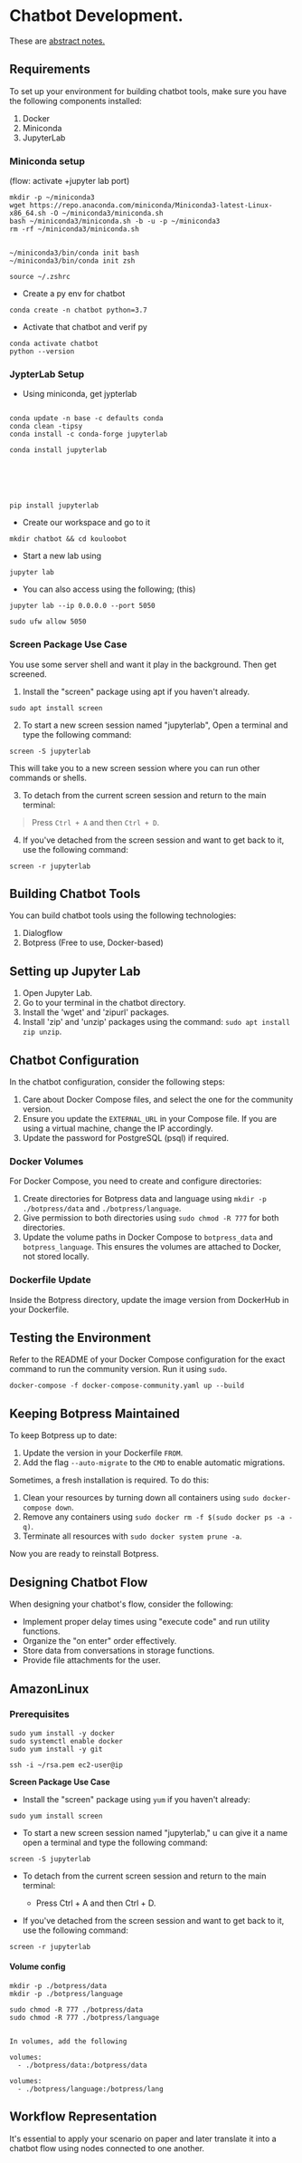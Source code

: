 # Chatbot Development.


These are [abstract notes.](assets/notes/1kouloo-req.txt)

## Requirements

To set up your environment for building chatbot tools, make sure you have the following components installed:

1. Docker
2. Miniconda
3. JupyterLab


### Miniconda setup

(flow: activate +jupyter lab port)

```
mkdir -p ~/miniconda3
wget https://repo.anaconda.com/miniconda/Miniconda3-latest-Linux-x86_64.sh -O ~/miniconda3/miniconda.sh
bash ~/miniconda3/miniconda.sh -b -u -p ~/miniconda3
rm -rf ~/miniconda3/miniconda.sh


~/miniconda3/bin/conda init bash
~/miniconda3/bin/conda init zsh

source ~/.zshrc  
```

- Create a py env for chatbot
```
conda create -n chatbot python=3.7
```

- Activate that chatbot and verif py
```
conda activate chatbot
python --version
```

### JypterLab Setup


- Using miniconda, get jypterlab
```

conda update -n base -c defaults conda
conda clean -tipsy
conda install -c conda-forge jupyterlab

conda install jupyterlab 






pip install jupyterlab
```

- Create our workspace and go to it
```
mkdir chatbot && cd kouloobot
```

- Start a new lab using

```
jupyter lab
```

- You can also access using the following; (this)
```
jupyter lab --ip 0.0.0.0 --port 5050

sudo ufw allow 5050
```


### Screen Package Use Case

You use some server shell and want it play in the background. Then get screened.


1. Install the "screen" package using apt if you haven't already.
```
sudo apt install screen
```


2. To start a new screen session named "jupyterlab", Open a terminal and type the following command:
```
screen -S jupyterlab
```

This will take you to a new screen session where you can run other commands or shells.


3. To detach from the current screen session and return to the main terminal:

> Press `Ctrl + A` and then `Ctrl + D`.

4. If you've detached from the screen session and want to get back to it, use the following command:

```
screen -r jupyterlab
```

## Building Chatbot Tools

You can build chatbot tools using the following technologies:

1. Dialogflow
2. Botpress (Free to use, Docker-based)

## Setting up Jupyter Lab

1. Open Jupyter Lab.
2. Go to your terminal in the chatbot directory.
3. Install the 'wget' and 'zipurl' packages.
4. Install 'zip' and 'unzip' packages using the command: `sudo apt install zip unzip`.

## Chatbot Configuration

In the chatbot configuration, consider the following steps:

1. Care about Docker Compose files, and select the one for the community version.
2. Ensure you update the `EXTERNAL_URL` in your Compose file. If you are using a virtual machine, change the IP accordingly.
3. Update the password for PostgreSQL (psql) if required.

### Docker Volumes

For Docker Compose, you need to create and configure directories:

1. Create directories for Botpress data and language using `mkdir -p ./botpress/data` and `./botpress/language`.
2. Give permission to both directories using `sudo chmod -R 777` for both directories.
3. Update the volume paths in Docker Compose to `botpress_data` and `botpress_language`. This ensures the volumes are attached to Docker, not stored locally.

### Dockerfile Update

Inside the Botpress directory, update the image version from DockerHub in your Dockerfile.

## Testing the Environment

Refer to the README of your Docker Compose configuration for the exact command to run the community version. Run it using `sudo`.

```
docker-compose -f docker-compose-community.yaml up --build
```

## Keeping Botpress Maintained

To keep Botpress up to date:

1. Update the version in your Dockerfile `FROM`.
2. Add the flag `--auto-migrate` to the `CMD` to enable automatic migrations.

Sometimes, a fresh installation is required. To do this:

1. Clean your resources by turning down all containers using `sudo docker-compose down`.
2. Remove any containers using `sudo docker rm -f $(sudo docker ps -a -q)`.
3. Terminate all resources with `sudo docker system prune -a`.

Now you are ready to reinstall Botpress.

## Designing Chatbot Flow

When designing your chatbot's flow, consider the following:

- Implement proper delay times using "execute code" and run utility functions.
- Organize the "on enter" order effectively.
- Store data from conversations in storage functions.
- Provide file attachments for the user.

## AmazonLinux

### Prerequisites
```
sudo yum install -y docker
sudo systemctl enable docker
sudo yum install -y git

ssh -i ~/rsa.pem ec2-user@ip

```

**Screen Package Use Case**

- Install the "screen" package using `yum` if you haven't already:
```
sudo yum install screen
```

- To start a new screen session named "jupyterlab," u can give it a name open a terminal and type the following command:
```
screen -S jupyterlab
```


- To detach from the current screen session and return to the main terminal:
  - Press Ctrl + A and then Ctrl + D.

- If you've detached from the screen session and want to get back to it, use the following command:
```
screen -r jupyterlab
```

#### Volume config


```
mkdir -p ./botpress/data
mkdir -p ./botpress/language

sudo chmod -R 777 ./botpress/data
sudo chmod -R 777 ./botpress/language


In volumes, add the following

volumes:
  - ./botpress/data:/botpress/data

volumes:
  - ./botpress/language:/botpress/lang
```
## Workflow Representation

It's essential to apply your scenario on paper and later translate it into a chatbot flow using nodes connected to one another.

